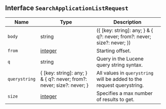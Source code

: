 ## Interface `SearchApplicationListRequest`

| Name | Type | Description |
| - | - | - |
| `body` | string | ({ [key: string]: any; } & { q?: never; from?: never; size?: never; }) | All values in `body` will be added to the request body. |
| `from` | [integer](./integer.md) | Starting offset. |
| `q` | string | Query in the Lucene query string syntax. |
| `querystring` | { [key: string]: any; } & { q?: never; from?: never; size?: never; } | All values in `querystring` will be added to the request querystring. |
| `size` | [integer](./integer.md) | Specifies a max number of results to get. |
